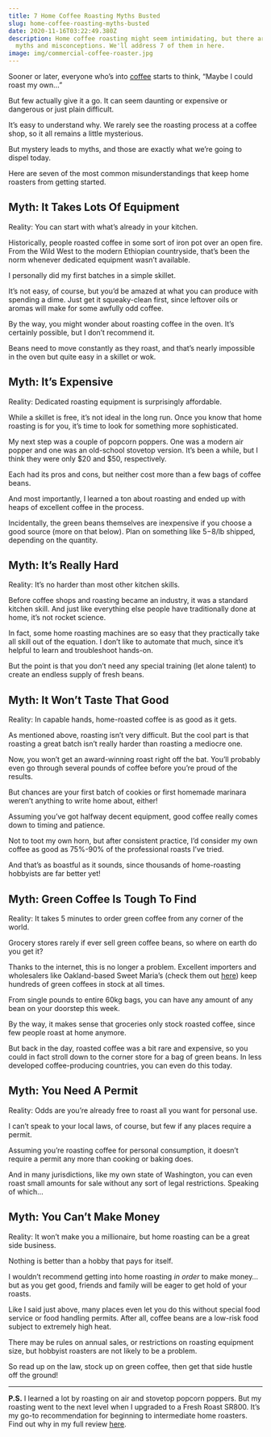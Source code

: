 ```yaml
---
title: 7 Home Coffee Roasting Myths Busted
slug: home-coffee-roasting-myths-busted
date: 2020-11-16T03:22:49.380Z
description: Home coffee roasting might seem intimidating, but there are lots of
  myths and misconceptions. We'll address 7 of them in here.
image: img/commercial-coffee-roaster.jpg
---
```

Sooner or later, everyone who’s into [coffee](thebolderbrew.netlify.app/search) starts to think, “Maybe I could roast my own…”

But few actually give it a go. It can seem daunting or expensive or dangerous or just plain difficult.

It’s easy to understand why. We rarely see the roasting process at a coffee shop, so it all remains a little mysterious.

But mystery leads to myths, and those are exactly what we’re going to dispel today.

Here are seven of the most common misunderstandings that keep home roasters from getting started.

## Myth: It Takes Lots Of Equipment

Reality: You can start with what’s already in your kitchen. 

Historically, people roasted coffee in some sort of iron pot over an open fire. From the Wild West to the modern Ethiopian countryside, that’s been the norm whenever dedicated equipment wasn’t available.

I personally did my first batches in a simple skillet.

It’s not easy, of course, but you’d be amazed at what you can produce with spending a dime. Just get it squeaky-clean first, since leftover oils or aromas will make for some awfully odd coffee.

By the way, you might wonder about roasting coffee in the oven. It’s certainly possible, but I don’t recommend it. 

Beans need to move constantly as they roast, and that’s nearly impossible in the oven but quite easy in a skillet or wok.

## Myth: It’s Expensive

Reality: Dedicated roasting equipment is surprisingly affordable.

While a skillet is free, it’s not ideal in the long run. Once you know that home roasting is for you, it’s time to look for something more sophisticated.

My next step was a couple of popcorn poppers. One was a modern air popper and one was an old-school stovetop version. It’s been a while, but I think they were only $20 and $50, respectively.

Each had its pros and cons, but neither cost more than a few bags of coffee beans.

And most importantly, I learned a ton about roasting and ended up with heaps of excellent coffee in the process.

Incidentally, the green beans themselves are inexpensive if you choose a good source (more on that below). Plan on something like $5-$8/lb shipped, depending on the quantity. 

## Myth: It’s Really Hard

Reality: It’s no harder than most other kitchen skills.

Before coffee shops and roasting became an industry, it was a standard kitchen skill. And just like everything else people have traditionally done at home, it’s not rocket science.

In fact, some home roasting machines are so easy that they practically take all skill out of the equation. I don’t like to automate that much, since it’s helpful to learn and troubleshoot hands-on.

But the point is that you don’t need any special training (let alone talent) to create an endless supply of fresh beans.

## Myth: It Won’t Taste That Good

Reality: In capable hands, home-roasted coffee is as good as it gets.

As mentioned above, roasting isn’t very difficult. But the cool part is that roasting a great batch isn’t really harder than roasting a mediocre one.

Now, you won’t get an award-winning roast right off the bat. You’ll probably even go through several pounds of coffee before you’re proud of the results.

But chances are your first batch of cookies or first homemade marinara weren’t anything to write home about, either!

Assuming you’ve got halfway decent equipment, good coffee really comes down to timing and patience.

Not to toot my own horn, but after consistent practice, I’d consider my own coffee as good as 75%-90% of the professional roasts I’ve tried. 

And that’s as boastful as it sounds, since thousands of home-roasting hobbyists are far better yet!

## Myth: Green Coffee Is Tough To Find

Reality: It takes 5 minutes to order green coffee from any corner of the world.

Grocery stores rarely if ever sell green coffee beans, so where on earth do you get it?

Thanks to the internet, this is no longer a problem. Excellent importers and wholesalers like Oakland-based Sweet Maria’s (check them out [here](https://www.sweetmarias.com/green-coffee.html)) keep hundreds of green coffees in stock at all times.

From single pounds to entire 60kg bags, you can have any amount of any bean on your doorstep this week. 

By the way, it makes sense that groceries only stock roasted coffee, since few people roast at home anymore. 

But back in the day, roasted coffee was a bit rare and expensive, so you could in fact stroll down to the corner store for a bag of green beans. In less developed coffee-producing countries, you can even do this today.

## Myth: You Need A Permit

Reality: Odds are you’re already free to roast all you want for personal use.

I can’t speak to your local laws, of course, but few if any places require a permit.

Assuming you’re roasting coffee for personal consumption, it doesn’t require a permit any more than cooking or baking does.

And in many jurisdictions, like my own state of Washington, you can even roast small amounts for sale without any sort of legal restrictions. Speaking of which…

## Myth: You Can’t Make Money

Reality: It won’t make you a millionaire, but home roasting can be a great side business.

Nothing is better than a hobby that pays for itself.

I wouldn’t recommend getting into home roasting *in order* to make money…but as you get good, friends and family will be eager to get hold of your roasts.

Like I said just above, many places even let you do this without special food service or food handling permits. After all, coffee beans are a low-risk food subject to extremely high heat.

There may be rules on annual sales, or restrictions on roasting equipment size, but hobbyist roasters are not likely to be a problem.

So read up on the law, stock up on green coffee, then get that side hustle off the ground!

- - -

**P.S.** I learned a lot by roasting on air and stovetop popcorn poppers. But my roasting went to the next level when I upgraded to a Fresh Roast SR800. It’s my go-to recommendation for beginning to intermediate home roasters. Find out why in my full review [here](https://thebolderbrew.com/fresh-roast-sr800-review).